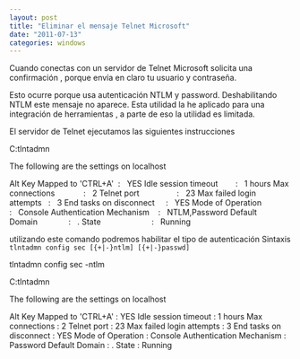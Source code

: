 ```yaml
---
layout: post
title: "Eliminar el mensaje Telnet Microsoft"
date: "2011-07-13"
categories: windows
---
```


Cuando conectas con un servidor de Telnet Microsoft solicita una confirmación , porque envía en claro tu usuario y contraseña.

Esto ocurre porque usa autenticación NTLM y password. Deshabilitando NTLM este mensaje no aparece. Esta utilidad la he aplicado para una integración de herramientas , a parte de eso la utilidad es limitada.

El servidor de Telnet ejecutamos las siguientes instrucciones

C:tlntadmn

The following are the settings on localhost

Alt Key Mapped to 'CTRL+A'  :   YES
Idle session timeout        :   1 hours
Max connections             :   2
Telnet port                 :   23
Max failed login attempts   :   3
End tasks on disconnect     :   YES
Mode of Operation           :   Console
Authentication Mechanism    :   NTLM,Password
Default Domain              :   .
State                       :   Running

utilizando este comando podremos habilitar el tipo de autenticación Sintaxis `tlntadmn config sec [{+|-}ntlm] [{+|-}passwd]`

tlntadmn config sec -ntlm

C:tlntadmn

The following are the settings on localhost

Alt Key Mapped to 'CTRL+A'  :   YES
Idle session timeout        :   1 hours
Max connections             :   2
Telnet port                 :   23
Max failed login attempts   :   3
End tasks on disconnect     :   YES
Mode of Operation           :   Console
Authentication Mechanism    :   Password
Default Domain              :   .
State                       :   Running
